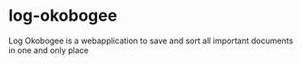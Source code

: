 # log-okobogee
 Log Okobogee is a webapplication to save and sort all important documents in one and only place
